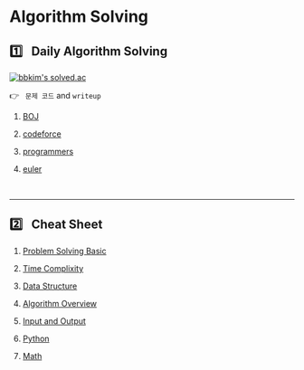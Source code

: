 # Algorithm Solving

## :one:&ensp; Daily Algorithm Solving

[![bbkim's solved.ac](http://mazassumnida.wtf/api/v2/generate_badge?boj=jotun9935)](https://solved.ac/profile/jotun9935)

:point_right:&ensp; `문제 코드` and `writeup`
1. [BOJ](./baekjoonOJ/)

2. [codeforce](./codeforce/)

3. [programmers](./programmers/)

4. [euler](./euler)

<br/>

---
## :two:&ensp; Cheat Sheet

1. [Problem Solving Basic](./cheatsheet/problem_solving.md)

2. [Time Complixity](./cheatsheet/time_complixity.md)

3. [Data Structure](./cheatsheet/datastructure.md)

4. [Algorithm Overview](./cheatsheet/algo_overviw.md)

5. [Input and Output](./cheatsheet/input_output.md)

6. [Python](./cheatsheet/python.md)

7. [Math](./cheatsheet/math.md)